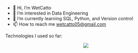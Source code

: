 - 👋 Hi, I’m WetCatto
- 👀 I’m interested in Data Engineering
- 🌱 I’m currently learning SQL, Python, and Version control
- 📫 How to reach me wetcatto05@gmail.com

Technologies I used so far:
<p align="center">
  <a href="https://skillicons.dev">
    <img src="https://skillicons.dev/icons?i=java,r,py,sklearn,pytorch,tensorflow,mysql,postgres,git,github,gcp,terraform" />
  </a>
</p>
<!---
WetCatto/WetCatto is a ✨ special ✨ repository because its `README.md` (this file) appears on your GitHub profile.
You can click the Preview link to take a look at your changes.
--->
